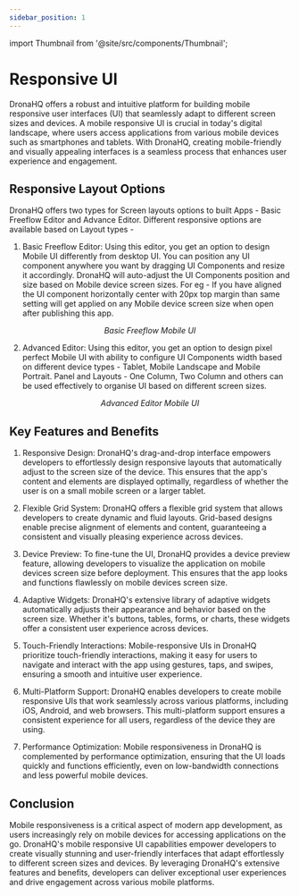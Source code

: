 ```yaml
---
sidebar_position: 1
---
```


import Thumbnail from '@site/src/components/Thumbnail';

# Responsive UI

DronaHQ offers a robust and intuitive platform for building mobile responsive user interfaces (UI) that seamlessly adapt to different screen sizes and devices. A mobile responsive UI is crucial in today's digital landscape, where users access applications from various mobile devices such as smartphones and tablets. With DronaHQ, creating mobile-friendly and visually appealing interfaces is a seamless process that enhances user experience and engagement.

## Responsive Layout Options

DronaHQ offers two types for Screen layouts options to built Apps - Basic Freeflow Editor and Advance Editor. Different responsive options are available based on Layout types -

1. Basic Freeflow Editor: Using this editor, you get an option to design Mobile UI differently from desktop UI. You can position any UI component anywhere you want by dragging UI Components and resize it accordingly. DronaHQ will auto-adjust the UI Components position and size based on Mobile device screen sizes. For eg - If you have aligned the UI component horizontally center with 20px top margin than same setting will get applied on any Mobile device screen size when open after publishing this app.

<figure>
  <Thumbnail src="/img/mobile-apps/basic-editor-mobile.png" alt="Basic Freeflow Mobile UI" />
  <figcaption align = "center"><i>Basic Freeflow Mobile UI</i></figcaption>
</figure>

2. Advanced Editor: Using this editor, you get an option to design pixel perfect Mobile UI with ability to configure UI Components width based on different device types - Tablet, Mobile Landscape and Mobile Portrait. Panel and Layouts - One Column, Two Column and others can be used effectively to organise UI based on different screen sizes.

<figure>
  <Thumbnail src="/img/mobile-apps/advance-editor-mobile.png" alt="Advanced Editor Mobile UI" />
  <figcaption align = "center"><i>Advanced Editor Mobile UI</i></figcaption>
</figure>


## Key Features and Benefits

1. Responsive Design: DronaHQ's drag-and-drop interface empowers developers to effortlessly design responsive layouts that automatically adjust to the screen size of the device. This ensures that the app's content and elements are displayed optimally, regardless of whether the user is on a small mobile screen or a larger tablet.

1. Flexible Grid System: DronaHQ offers a flexible grid system that allows developers to create dynamic and fluid layouts. Grid-based designs enable precise alignment of elements and content, guaranteeing a consistent and visually pleasing experience across devices.

1. Device Preview: To fine-tune the UI, DronaHQ provides a device preview feature, allowing developers to visualize the application on mobile devices screen size before deployment. This ensures that the app looks and functions flawlessly on mobile devices screen size.

1. Adaptive Widgets: DronaHQ's extensive library of adaptive widgets automatically adjusts their appearance and behavior based on the screen size. Whether it's buttons, tables, forms, or charts, these widgets offer a consistent user experience across devices.

1. Touch-Friendly Interactions: Mobile-responsive UIs in DronaHQ prioritize touch-friendly interactions, making it easy for users to navigate and interact with the app using gestures, taps, and swipes, ensuring a smooth and intuitive user experience.

1. Multi-Platform Support: DronaHQ enables developers to create mobile responsive UIs that work seamlessly across various platforms, including iOS, Android, and web browsers. This multi-platform support ensures a consistent experience for all users, regardless of the device they are using.

1. Performance Optimization: Mobile responsiveness in DronaHQ is complemented by performance optimization, ensuring that the UI loads quickly and functions efficiently, even on low-bandwidth connections and less powerful mobile devices.

## Conclusion

Mobile responsiveness is a critical aspect of modern app development, as users increasingly rely on mobile devices for accessing applications on the go. DronaHQ's mobile responsive UI capabilities empower developers to create visually stunning and user-friendly interfaces that adapt effortlessly to different screen sizes and devices. By leveraging DronaHQ's extensive features and benefits, developers can deliver exceptional user experiences and drive engagement across various mobile platforms.